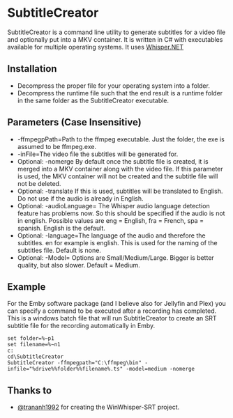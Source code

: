 # SubtitleCreator
SubtitleCreator is a command line utility to generate subtitles for a video file and optionally put into a MKV container. It is written in C# with executables available for multiple operating systems.
It uses [Whisper.NET](https://github.com/sandrohanea/whisper.net)

## Installation
- Decompress the proper file for your operating system into a folder. 
- Decompress the runtime file such that the end result is a runtime folder in the same folder as the SubtitleCreator executable.

## Parameters (Case Insensitive)
- -ffmpegpPath=Path to the ffmpeg executable.  Just the folder, the exe is assumed to be ffmpeg.exe.
- -inFile=The video file the subtitles will be generated for.
- Optional: -nomerge  By default once the subtitle file is created, it is merged into a MKV container along with the video file. If this parameter is used, the MKV container will not be created and the subtitle file will not be deleted.
- Optional: -translate  If this is used, subtitles will be translated to English.  Do not use if the audio is already in English.
- Optional: -audioLanguage=<language>  The Whisper audio language detection feature has problems now.  So this should be specified if the audio is not in english. Possible values are eng = English, fra = French, spa = spanish. English is the default.
- Optional: -language=The language of the audio and therefore the subtitles. en for example is english. This is used for the naming of the subtitles file. Default is none.
- Optional: -Model=<Language Model>  Options are Small/Medium/Large.  Bigger is better quality, but also slower. Default = Medium.

## Example
For the Emby software package (and I believe also for Jellyfin and Plex) you can specify a command to be executed after a recording has completed.  
This is a windows batch file that will run SubtitleCreator to create an SRT subtitle file for the recording automatically in Emby.

```set drive=%~d1
set folder=%~p1
set filename=%~n1
c:
cd\SubtitleCreator
SubtitleCreator -ffmpegpath="C:\ffmpeg\bin" -infile="%drive%%folder%%filename%.ts" -model=medium -nomerge
```

## Thanks to
- [@trananh1992](https://github.com/trananh1992/WinWhisper-SRT) for creating the WinWhisper-SRT project.